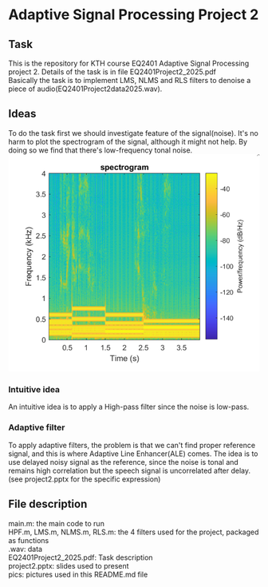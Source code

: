 # Adaptive Signal Processing Project 2
## Task
This is the repository for KTH course EQ2401 Adaptive Signal Processing project 2. Details of the task is in file EQ2401Project2_2025.pdf  
Basically the task is to implement LMS, NLMS and RLS filters to denoise a piece of audio(EQ2401Project2data2025.wav).
## Ideas
To do the task first we should investigate feature of the signal(noise). It's no harm to plot the spectrogram of the signal, although it might not help. By doing so we find that there's low-frequency tonal noise.
![图片alt](/pics/spectrogram.png "spectrogram of the signal")
### Intuitive idea 
An intuitive idea is to apply a High-pass filter since the noise is low-pass.
### Adaptive filter
To apply adaptive filters, the problem is that we can't find proper reference signal, and this is where Adaptive Line Enhancer(ALE) comes. The idea is to use delayed noisy signal as the reference, since the noise is tonal and remains high correlation but the speech signal is uncorrelated after delay. (see project2.pptx for the specific expression)

## File description
main.m: the main code to run  
HPF.m, LMS.m, NLMS.m, RLS.m: the 4 filters used for the project, packaged as functions  
.wav: data  
EQ2401Project2_2025.pdf: Task description  
project2.pptx: slides used to present  
pics: pictures used in this README.md file